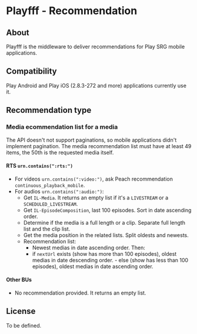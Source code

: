 Playfff - Recommendation
=============

## About

Playfff is the middleware to deliver recommendations for Play SRG mobile applications.

## Compatibility

Play Android and Play iOS (2.8.3-272 and more) applications currently use it. 

## Recommendation type

### Media ecommendation list for a media

The API doesn't not support paginations, so mobile applications didn't implement pagination. The media recommendation list must have at least 49 items, the 50th is the requested media itself.

#### RTS `urn.contains(":rts:")`

- For videos `urn.contains(":video:")`, ask Peach recommendation `continuous_playback_mobile`.
- For audios `urn.contains(":audio:")`:
	- Get `IL-Media`. It returns an empty list if it's a `LIVESTREAM` or a `SCHEDULED_LIVESTREAM`.
	- Get `IL-EpisodeComposition`, last 100 episodes. Sort in date ascending order.
	- Determine if the media is a full length or a clip. Separate full length list and the clip list.
	- Get the media position in the related lists. Split oldests and newests.
	- Recommendation list:
		- Newest medias in date ascending order. Then:
		- if `nextUrl` exists (show has more than 100 episodes), oldest medias in date descending order.		- else (show has less than 100 episodes), oldest medias in date ascending order.

#### Other BUs

- No recommendation provided. It returns an empty list.
 
## License

To be defined.
